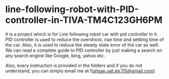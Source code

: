# line-following-robot-with-PID-controller-in-TIVA-TM4C123GH6PM

It is a project which is for Line following robot car with pid controller in it. PID controller is used to reduce the overshoot, rise time and settling time of the car. Also, it is used to reduce the steady state error of the car as well. We can read a complete guide to PID controller by just making a search on any search engine like Google, bing, yahoo etc. 

Also, every instruction is provided in the folders and if you do not understand, you can simply email me at ![ahsan.uet.ee.115@gmail.com]

